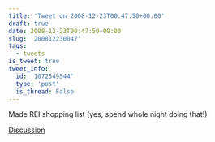 ```yaml
---
title: 'Tweet on 2008-12-23T00:47:50+00:00'
draft: true
date: 2008-12-23T00:47:50+00:00
slug: '200812230047'
tags:
  - tweets
is_tweet: true
tweet_info:
  id: '1072549544'
  type: 'post'
  is_thread: False
---
```




Made REI shopping list (yes, spend whole night doing that!)

[Discussion](https://x.com/sytelus/status/1072549544)
